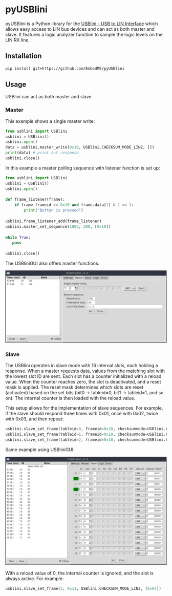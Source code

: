 # pyUSBlini

pyUSBlini is a Python library for the [USBlini - USB to LIN Interface](https://www.fischl.de/usblini/) which allows easy access to LIN bus devices and can act as both master and slave. It features a logic analyzer function to sample the logic levels on the LIN RX line.

## Installation

```bash
pip install git+https://github.com/EmbedME/pyUSBlini
```

## Usage
USBlini can act as both master and slave.

### Master

This example shows a single master write:

```python
from usblini import USBlini
usblini = USBlini()
usblini.open()
data = usblini.master_write(0x10, USBlini.CHECKSUM_MODE_LIN2, [])
print(data) # print out response
usblini.close()
```
In this example a master polling sequence with listener function is set up:

```python
from usblini import USBlini
usblini = USBlini()
usblini.open()

def frame_listener(frame):
    if frame.frameid == 0x10 and frame.data[1] & 1 == 1:
        print("Button is pressed")

usblini.frame_listener_add(frame_listener)
usblini.master_set_sequence(1000, 200, [0x10])

while True:
   pass

usblini.close()
```

The USBliniGUI also offers master functions:

![](https://raw.githubusercontent.com/EmbedME/pyUSBlini/main/docs/USBliniGUI_Master.png)

### Slave
The USBlini operates in slave mode with 16 internal slots, each holding a response. When a master requests data, values from the matching slot with the lowest slot ID are sent. Each slot has a counter initialized with a reload value. When the counter reaches zero, the slot is deactivated, and a reset mask is applied. The reset mask determines which slots are reset (activated) based on the set bits (bit0 -> tableid=0, bit1 -> tableid=1, and so on). The internal counter is then loaded with the reload value.

This setup allows for the implementation of slave sequences. For example, if the slave should respond three times with 0x01, once with 0x02, twice with 0x03, and then repeat:
```python
usblini.slave_set_frame(tableid=0, frameid=0x10, checksummode=USBlini.CHECKSUM_MODE_LIN2, data=[0x01], reloadvalue=3, resetmask=0x0002)
usblini.slave_set_frame(tableid=1, frameid=0x10, checksummode=USBlini.CHECKSUM_MODE_LIN2, data=[0x02], reloadvalue=1, resetmask=0x0004)
usblini.slave_set_frame(tableid=2, frameid=0x10, checksummode=USBlini.CHECKSUM_MODE_LIN2, data=[0x03], reloadvalue=2, resetmask=0x0001)
```
Same example using USBliniGUI:

![](https://raw.githubusercontent.com/EmbedME/pyUSBlini/main/docs/USBliniGUI_Slave.png)

With a reload value of 0, the internal counter is ignored, and the slot is always active. For example:
```python
usblini.slave_set_frame(3, 0x11, USBlini.CHECKSUM_MODE_LIN2, [0x04])
```
